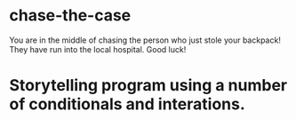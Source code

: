 # chase-the-case

You are in the middle of chasing the person who just stole your backpack! They have run into the local hospital. Good luck! 

# Storytelling program using a number of conditionals and interations.